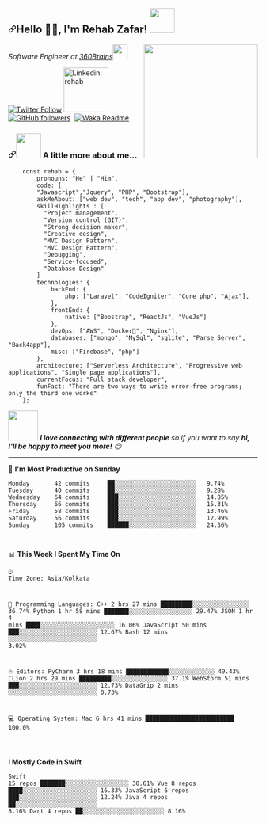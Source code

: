 <article class="markdown-body entry-content container-lg" itemprop="text"><h2><a id="user-content-नमस्ते-namaste-im-anmol-pratap-singh-" class="anchor" aria-hidden="true" href="javascript:void(0)"><svg class="octicon octicon-link" viewBox="0 0 16 16" version="1.1" width="16" height="16" aria-hidden="true"><path fill-rule="evenodd" d="M7.775 3.275a.75.75 0 001.06 1.06l1.25-1.25a2 2 0 112.83 2.83l-2.5 2.5a2 2 0 01-2.83 0 .75.75 0 00-1.06 1.06 3.5 3.5 0 004.95 0l2.5-2.5a3.5 3.5 0 00-4.95-4.95l-1.25 1.25zm-4.69 9.64a2 2 0 010-2.83l2.5-2.5a2 2 0 012.83 0 .75.75 0 001.06-1.06 3.5 3.5 0 00-4.95 0l-2.5 2.5a3.5 3.5 0 004.95 4.95l1.25-1.25a.75.75 0 00-1.06-1.06l-1.25 1.25a2 2 0 01-2.83 0z"></path></svg></a>Hello 🙏🏻, I'm Rehab Zafar! <a target="_blank" rel="noopener noreferrer" href="https://camo.githubusercontent.com/2c8b3670d933220ae3c023fa1d568682975cce3f10799d0d3ff5ecac394b4ee8/68747470733a2f2f6d656469612e67697068792e636f6d2f6d656469612f31326f75664342304d795a31476f2f67697068792e676966"><img src="https://camo.githubusercontent.com/2c8b3670d933220ae3c023fa1d568682975cce3f10799d0d3ff5ecac394b4ee8/68747470733a2f2f6d656469612e67697068792e636f6d2f6d656469612f31326f75664342304d795a31476f2f67697068792e676966" data-canonical-src="https://media.giphy.com/media/12oufCB0MyZ1Go/giphy.gif" style="max-width:100%;" width="50"></a></h2>
    <p><a target="_blank" rel="noopener noreferrer" href="https://camo.githubusercontent.com/62da68eb62b1e5f175f7d1f0191dd89a653d7908feb22d37d4a0ab07365d6791/68747470733a2f2f6d656469612e67697068792e636f6d2f6d656469612f4d3967624264396e6244724f5475314d71782f67697068792e676966"><img src="https://camo.githubusercontent.com/62da68eb62b1e5f175f7d1f0191dd89a653d7908feb22d37d4a0ab07365d6791/68747470733a2f2f6d656469612e67697068792e636f6d2f6d656469612f4d3967624264396e6244724f5475314d71782f67697068792e676966" data-canonical-src="https://media.giphy.com/media/M9gbBd9nbDrOTu1Mqx/giphy.gif" style="max-width:100%;" width="230" align="right"></a></p>
    <p><em>Software Engineer at <a href="https://www.360brains.com/" rel="nofollow">360Brains</a><a target="_blank" rel="noopener noreferrer" href="https://camo.githubusercontent.com/63371d36886ee658f5a97401f393e1ab1684b2fd3de674b8f5efc7d410b2a3d0/68747470733a2f2f6d656469612e67697068792e636f6d2f6d656469612f57556c706c634d704f43456d5447427442572f67697068792e676966"><img src="https://camo.githubusercontent.com/63371d36886ee658f5a97401f393e1ab1684b2fd3de674b8f5efc7d410b2a3d0/68747470733a2f2f6d656469612e67697068792e636f6d2f6d656469612f57556c706c634d704f43456d5447427442572f67697068792e676966" data-canonical-src="https://media.giphy.com/media/WUlplcMpOCEmTGBtBW/giphy.gif" style="max-width:100%;" width="30"></a>
        </em></p>
    <p><a href="https://twitter.com/rehab05811583" rel="nofollow"><img src="https://camo.githubusercontent.com/de3e07b506984dee7e67c44081c9347362f8ca2c48f5ad50aa37795d7f451fcb/68747470733a2f2f696d672e736869656c64732e696f2f747769747465722f666f6c6c6f772f6d6973746572616e6d6f6c3f6c6162656c3d466f6c6c6f77" alt="Twitter Follow" data-canonical-src="https://img.shields.io/twitter/follow/misteranmol?label=Follow" style="max-width:100%;"></a>
        <a href="https://www.linkedin.com/in/rehab-zafar-a44472170/" rel="nofollow"><img src="https://camo.githubusercontent.com/6655c2ca9723d694c245ae74089cc525d1a23762eb199b9d1a51c49ddddd9833/68747470733a2f2f696d672e736869656c64732e696f2f62616467652f2d616e6d6f6c2d626c75653f7374796c653d666c61742d737175617265266c6f676f3d4c696e6b6564696e266c6f676f436f6c6f723d7768697465266c696e6b3d68747470733a2f2f7777772e6c696e6b6564696e2e636f6d2f696e2f616e6d6f6c2d702d73696e67682f" alt="Linkedin: rehab" data-canonical-src="https://img.shields.io/badge/LinkedIn-0077B5?style=for-the-badge&logo=linkedin&logoColor=white" style="max-width:100%;height: 90px"></a>
        <a target="_blank" rel="noopener noreferrer" href="https://camo.githubusercontent.com/1732b97c32ff24126b45f22bdac263a38d811dbaa3e75c29ae56fe52fc2b9359/68747470733a2f2f696d672e736869656c64732e696f2f6769746875622f666f6c6c6f776572732f616e6d6f6c3039383f6c6162656c3d466f6c6c6f77267374796c653d736f6369616c"><img src="https://camo.githubusercontent.com/1732b97c32ff24126b45f22bdac263a38d811dbaa3e75c29ae56fe52fc2b9359/68747470733a2f2f696d672e736869656c64732e696f2f6769746875622f666f6c6c6f776572732f616e6d6f6c3039383f6c6162656c3d466f6c6c6f77267374796c653d736f6369616c" alt="GitHub followers" data-canonical-src="https://img.shields.io/badge/LinkedIn-0077B5?style=for-the-badge&logo=linkedin&logoColor=white" style="max-width:100%;"></a>
        <a target="_blank" rel="noopener noreferrer" href="https://camo.githubusercontent.com/aa954ae92292a0d4d4dd3ebee8c4f7c4bc78246b6cc7b94b812267e791c60bb5/68747470733a2f2f76697369746f722d62616467652e676c697463682e6d652f62616467653f706167655f69643d616e6d6f6c3039382e616e6d6f6c303938"><img src="https://camo.githubusercontent.com/aa954ae92292a0d4d4dd3ebee8c4f7c4bc78246b6cc7b94b812267e791c60bb5/68747470733a2f2f76697369746f722d62616467652e676c697463682e6d652f62616467653f706167655f69643d616e6d6f6c3039382e616e6d6f6c303938" alt="" data-canonical-src="https://visitor-badge.glitch.me/badge?page_id=anmol098.anmol098" style="max-width:100%;"></a>
        <a target="_blank" rel="noopener noreferrer" href="https://github.com/anmol098/anmol098/workflows/Waka%20Readme/badge.svg"><img src="https://github.com/anmol098/anmol098/workflows/Waka%20Readme/badge.svg" alt="Waka Readme" style="max-width:100%;"></a></p>
    <h3><a id="user-content--a-little-more-about-me" class="anchor" aria-hidden="true" href="#-a-little-more-about-me"><svg class="octicon octicon-link" viewBox="0 0 16 16" version="1.1" width="16" height="16" aria-hidden="true"><path fill-rule="evenodd" d="M7.775 3.275a.75.75 0 001.06 1.06l1.25-1.25a2 2 0 112.83 2.83l-2.5 2.5a2 2 0 01-2.83 0 .75.75 0 00-1.06 1.06 3.5 3.5 0 004.95 0l2.5-2.5a3.5 3.5 0 00-4.95-4.95l-1.25 1.25zm-4.69 9.64a2 2 0 010-2.83l2.5-2.5a2 2 0 012.83 0 .75.75 0 001.06-1.06 3.5 3.5 0 00-4.95 0l-2.5 2.5a3.5 3.5 0 004.95 4.95l1.25-1.25a.75.75 0 00-1.06-1.06l-1.25 1.25a2 2 0 01-2.83 0z"></path></svg></a><a target="_blank" rel="noopener noreferrer" href="https://camo.githubusercontent.com/be37cdc8f930300096c506ad4574eaae977c48fbb2705cfcb92f4eeab8282c7a/68747470733a2f2f6d656469612e67697068792e636f6d2f6d656469612f56674344417a634b767352364f4d307557672f67697068792e676966"><img src="https://camo.githubusercontent.com/be37cdc8f930300096c506ad4574eaae977c48fbb2705cfcb92f4eeab8282c7a/68747470733a2f2f6d656469612e67697068792e636f6d2f6d656469612f56674344417a634b767352364f4d307557672f67697068792e676966" data-canonical-src="https://media.giphy.com/media/VgCDAzcKvsR6OM0uWg/giphy.gif" style="max-width:100%;" width="50"></a> A little more about me...</h3>
    <div class="snippet-clipboard-content position-relative"><pre><code>    const rehab = {
        pronouns: "He" | "Him",
        code: [
        "Javascript","Jquery", "PHP", "Bootstrap"],
        askMeAbout: ["web dev", "tech", "app dev", "photography"],
        skillHighlights : [
          "Project management",
          "Version control (GIT)",
          "Strong decision maker",
          "Creative design",
          "MVC Design Pattern",
          "MVC Design Pattern",
          "Debugging",
          "Service-focused",
          "Database Design"
        ]
        technologies: {
            backEnd: {
                php: ["Laravel", "CodeIgniter", "Core php", "Ajax"],
            },
            frontEnd: {
                native: ["Boostrap", "ReactJs", "VueJs"]
            },
            devOps: ["AWS", "Docker🐳", "Nginx"],
            databases: ["mongo", "MySql", "sqlite", "Parse Server", "Back4app"],
            misc: ["Firebase", "php"]
        },
        architecture: ["Serverless Architecture", "Progressive web applications", "Single page applications"],
        currentFocus: "Full stack developer",
        funFact: "There are two ways to write error-free programs; only the third one works"
    };
</code></pre>
    </div>
    <p><a target="_blank" rel="noopener noreferrer" href="https://camo.githubusercontent.com/ec0df7b334d15078e980be8f26f35f1bd6f004eaa4a121db42fed361360c1817/68747470733a2f2f6d656469612e67697068792e636f6d2f6d656469612f4c6e516a7057614f4e386e68723231764e572f67697068792e676966"><img src="https://camo.githubusercontent.com/ec0df7b334d15078e980be8f26f35f1bd6f004eaa4a121db42fed361360c1817/68747470733a2f2f6d656469612e67697068792e636f6d2f6d656469612f4c6e516a7057614f4e386e68723231764e572f67697068792e676966" data-canonical-src="https://media.giphy.com/media/LnQjpWaON8nhr21vNW/giphy.gif" style="max-width:100%;" width="60"></a> <em><b>I love connecting with different people</b> so if you want to say <b>hi, I'll be happy to meet you more!</b> <g-emoji class="g-emoji" alias="blush" fallback-src="https://github.githubassets.com/images/icons/emoji/unicode/1f60a.png">😊</g-emoji></em></p>
    <hr>
    <p><g-emoji class="g-emoji" alias="date" fallback-src="https://github.githubassets.com/images/icons/emoji/unicode/1f4c5.png">📅</g-emoji> <strong>I'm Most Productive on Sunday</strong></p>
    <div class="snippet-clipboard-content position-relative"><pre lang="text"><code>Monday       42 commits     ██░░░░░░░░░░░░░░░░░░░░░░░   9.74%
Tuesday      40 commits     ██░░░░░░░░░░░░░░░░░░░░░░░   9.28%
Wednesday    64 commits     ███░░░░░░░░░░░░░░░░░░░░░░   14.85%
Thursday     66 commits     ███░░░░░░░░░░░░░░░░░░░░░░   15.31%
Friday       58 commits     ███░░░░░░░░░░░░░░░░░░░░░░   13.46%
Saturday     56 commits     ███░░░░░░░░░░░░░░░░░░░░░░   12.99%
Sunday       105 commits    ██████░░░░░░░░░░░░░░░░░░░   24.36%

</code></pre>
    </div>
    <p><g-emoji class="g-emoji" alias="bar_chart" fallback-src="https://github.githubassets.com/images/icons/emoji/unicode/1f4ca.png">📊</g-emoji> <strong>This Week I Spent My Time On</strong></p>
    <div class="snippet-clipboard-content position-relative"><pre lang="text"><code>⌚︎ Time Zone: Asia/Kolkata

💬 Programming Languages:
C++                      2 hrs 27 mins       █████████░░░░░░░░░░░░░░░░   36.74%
Python                   1 hr 58 mins        ███████░░░░░░░░░░░░░░░░░░   29.47%
JSON                     1 hr 4 mins         ████░░░░░░░░░░░░░░░░░░░░░   16.06%
JavaScript               50 mins             ███░░░░░░░░░░░░░░░░░░░░░░   12.67%
Bash                     12 mins             ░░░░░░░░░░░░░░░░░░░░░░░░░   3.02%

🔥 Editors:
PyCharm                  3 hrs 18 mins       ████████████░░░░░░░░░░░░░   49.43%
CLion                    2 hrs 29 mins       █████████░░░░░░░░░░░░░░░░   37.1%
WebStorm                 51 mins             ███░░░░░░░░░░░░░░░░░░░░░░   12.73%
DataGrip                 2 mins              ░░░░░░░░░░░░░░░░░░░░░░░░░   0.73%

💻 Operating System:
Mac                      6 hrs 41 mins       █████████████████████████   100.0%

</code></pre>
    <p><strong>I Mostly Code in Swift</strong></p>
    <div class="snippet-clipboard-content position-relative"><pre lang="text"><code>Swift                    15 repos            ███████░░░░░░░░░░░░░░░░░░   30.61%
Vue                      8 repos             ████░░░░░░░░░░░░░░░░░░░░░   16.33%
JavaScript               6 repos             ███░░░░░░░░░░░░░░░░░░░░░░   12.24%
Java                     4 repos             ██░░░░░░░░░░░░░░░░░░░░░░░   8.16%
Dart                     4 repos             ██░░░░░░░░░░░░░░░░░░░░░░░   8.16%

</code></pre>
    </div>
    </div>

</article>
